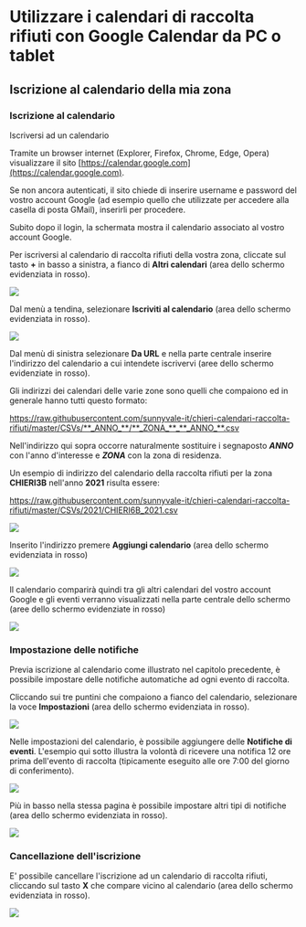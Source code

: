 # Utilizzare i calendari di raccolta rifiuti con Google Calendar da PC o tablet

## Iscrizione al calendario della mia zona

### Iscrizione al calendario

Iscriversi ad un calendario 

Tramite un browser internet (Explorer, Firefox, Chrome, Edge, Opera) visualizzare il sito [https://calendar.google.com](https://calendar.google.com).

Se non ancora autenticati, il sito chiede di inserire username e password del vostro account Google (ad esempio quello che utilizzate per accedere alla casella di posta GMail), inserirli per procedere.

Subito dopo il login, la schermata mostra il calendario associato al vostro account Google.

Per iscriversi al calendario di raccolta rifiuti della vostra zona, cliccate sul tasto **+** in basso a sinistra, a fianco di **Altri calendari** (area dello schermo evidenziata in rosso).

![](img/0.png)

Dal menù a tendina, selezionare **Iscriviti al calendario** (area dello schermo evidenziata in rosso).

![](img/1.png)

Dal menù di sinistra selezionare **Da URL** e nella parte centrale inserire l'indirizzo del calendario a cui intendete iscrivervi (aree dello schermo evidenziate in rosso).

Gli indirizzi dei calendari delle varie zone sono quelli che compaiono ed in generale hanno tutti questo formato:

https://raw.githubusercontent.com/sunnyvale-it/chieri-calendari-raccolta-rifiuti/master/CSVs/**_ANNO_**/**_ZONA_**_**_ANNO_**.csv

Nell'indirizzo qui sopra occorre naturalmente sostituire i segnaposto **_ANNO_** con l'anno d'interesse e **_ZONA_** con la zona di residenza.

Un esempio di indirizzo del calendario della raccolta rifiuti per la zona **CHIERI3B** nell'anno **2021** risulta essere:

https://raw.githubusercontent.com/sunnyvale-it/chieri-calendari-raccolta-rifiuti/master/CSVs/2021/CHIERI6B_2021.csv

![](img/2.png)

Inserito l'indirizzo premere **Aggiungi calendario** (area dello schermo evidenziata in rosso)

![](img/3.png)

Il calendario comparirà quindi tra gli altri calendari del vostro account Google e gli eventi verranno visualizzati nella parte centrale dello schermo (aree dello schermo evidenziate in rosso)

![](img/4.png)

### Impostazione delle notifiche

Previa iscrizione al calendario come illustrato nel capitolo precedente, è possibile impostare delle notifiche automatiche ad ogni evento di raccolta.

Cliccando sui tre puntini che compaiono a fianco del calendario, selezionare la voce **Impostazioni** (area dello schermo evidenziata in rosso).

![](img/5.png)

Nelle impostazioni del calendario, è possibile aggiungere delle **Notifiche di eventi**. L'esempio qui sotto illustra la volontà di ricevere una notifica 12 ore prima dell'evento di raccolta (tipicamente eseguito alle ore 7:00 del giorno di conferimento).

![](img/6.png)

Più in basso nella stessa pagina è possibile impostare altri tipi di notifiche (area dello schermo evidenziata in rosso).

![](img/7.png)

### Cancellazione dell'iscrizione

E' possibile cancellare l'iscrizione ad un calendario di raccolta rifiuti, cliccando sul tasto **X** che compare vicino al calendario (area dello schermo evidenziata in rosso).

![](img/8.png)